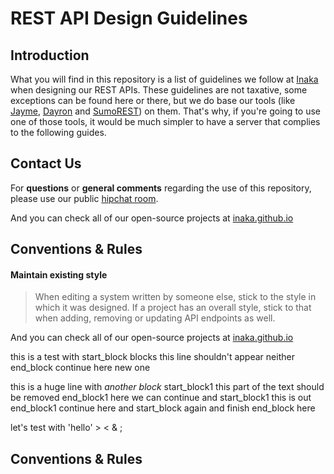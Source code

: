 # REST API Design Guidelines

## Introduction
What you will find in this repository is a list of guidelines we follow at [Inaka](http://inaka.net) when designing our REST APIs.
These guidelines are not taxative, some exceptions can be found here or there, but we do base our tools (like [Jayme](http://github.com/inaka/Jayme), [Dayron](http://github.com/inaka/Dayron) and [SumoREST](http://github.com/inaka/sumo_rest)) on them. That's why, if you're going to use one of those tools, it would be much simpler to have a server that complies to the following guides.

## Contact Us

For **questions** or **general comments** regarding the use of this repository, please use our public
[hipchat room](http://inaka.net/hipchat).

And you can check all of our open-source projects at [inaka.github.io](http://inaka.github.io)

## Conventions & Rules

#### Maintain existing style

> When editing a system written by someone else, stick to the style in which it was designed. If a project has an overall style, stick to that when adding, removing or updating API endpoints as well.

And you can check all of our open-source projects at [inaka.github.io](http://inaka.github.io)

this is a test with start_block blocks
this line shouldn't appear
neither end_block continue here
new one

this is a huge line with *another block* start_block1 this part of the text should be
removed end_block1 here we can continue and start_block1 this is out end_block1 continue here and start_block again
and finish end_block here

let's test with 'hello' > < & ;

## Conventions & Rules
